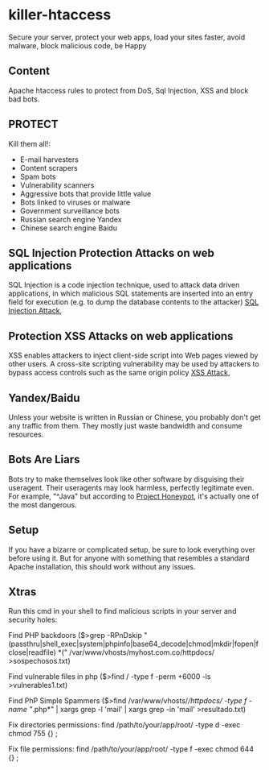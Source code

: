 killer-htaccess
===============

Secure your server, protect your web apps, load your sites faster, avoid malware, block malicious code, be Happy

Content
-------


Apache htaccess rules to protect from DoS, Sql Injection, XSS and block bad bots.

PROTECT
-------

Kill them all!:

- E-mail harvesters
- Content scrapers
- Spam bots
- Vulnerability scanners
- Aggressive bots that provide little value
- Bots linked to viruses or malware
- Government surveillance bots
- Russian search engine Yandex
- Chinese search engine Baidu




SQL Injection Protection Attacks on web applications
----------------------------------------------------

SQL Injection is a code injection technique, used to attack data driven applications, in which malicious SQL statements are inserted into an entry field for execution (e.g. to dump the database contents to the attacker)
[SQL Injection Attack](http://en.wikipedia.org/wiki/SQL_injection),




Protection XSS Attacks on web applications
------------------------------------------

XSS enables attackers to inject client-side script into Web pages viewed by other users. A cross-site scripting vulnerability may be used by attackers to bypass access controls such as the same origin policy
[XSS Attack](http://en.wikipedia.org/wiki/Cross-site_scripting),




Yandex/Baidu
------------

Unless your website is written in Russian or Chinese, you probably don't
get any traffic from them. They mostly just waste bandwidth and consume resources.


Bots Are Liars
--------------

Bots try to make themselves look like other software by disguising their
useragent. Their useragents may look harmless, perfectly legitimate even.
For example, "^Java" but according to
[Project Honeypot](https://www.projecthoneypot.org/harvester_useragents.php),
it's actually one of the most dangerous.


Setup
-----

If you have a bizarre or complicated setup, be sure to look everything
over before using it. But for anyone with something that resembles
a standard Apache installation, this should work without any issues.

Xtras
-----

Run this cmd in your shell to find malicious scripts in your server and security holes:


Find PHP backdoors
($>grep -RPnDskip "(passthru|shell_exec|system|phpinfo|base64_decode|chmod|mkdir|fopen|fclose|readfile) *\(" /var/www/vhosts/myhost.com.co/httpdocs/ >sospechosos.txt)


Find vulnerable files in php
($>find / -type f -perm +6000 -ls >vulnerables1.txt)

Find PhP Simple Spammers
($>find /var/www/vhosts/*/httpdocs/ -type f -name "*.php*" | xargs grep -l 'mail' | xargs grep -in 'mail' >resultado.txt)

Fix directories permissions:
find /path/to/your/app/root/ -type d -exec chmod 755 {} \;

Fix file permissions:
find /path/to/your/app/root/ -type f -exec chmod 644 {} \;
